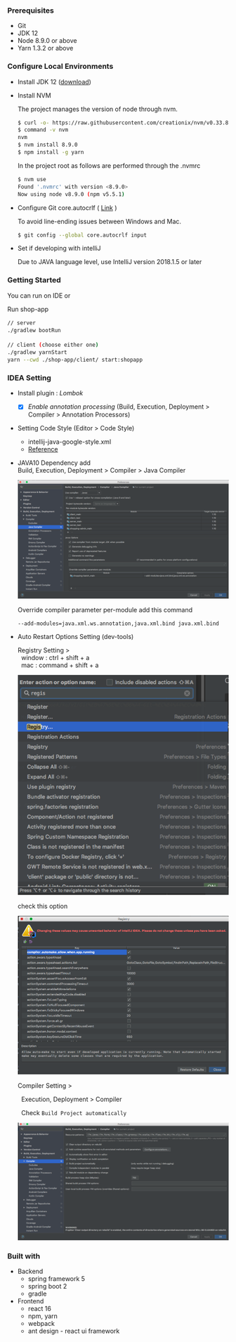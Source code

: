 ### Prerequisites
* Git
* JDK 12
* Node 8.9.0 or above
* Yarn 1.3.2 or above

### Configure Local Environments
- Install JDK 12 ([download](http://www.oracle.com/technetwork/java/javase/downloads/index.html))
- Install NVM

  The project manages the version of node through nvm.
  ```bash
  $ curl -o- https://raw.githubusercontent.com/creationix/nvm/v0.33.8/install.sh | bash
  $ command -v nvm
  nvm
  $ nvm install 8.9.0
  $ npm install -g yarn
  ```
  In the project root as follows are performed through the .nvmrc
  ```bash
  $ nvm use
  Found '.nvmrc' with version <8.9.0>
  Now using node v8.9.0 (npm v5.5.1)
  ```
- Configure Git core.autocrlf ( [Link](https://git-scm.com/book/ko/v1/Git%EB%A7%9E%EC%B6%A4-Git-%EC%84%A4%EC%A0%95%ED%95%98%EA%B8%B0#%EC%86%8C%EC%8A%A4-%ED%8F%AC%EB%A7%B7%EA%B3%BC-%EA%B3%B5%EB%B0%B1) )
  
  To avoid line-ending issues between Windows and Mac.
  ```bash
  $ git config --global core.autocrlf input
  ```
  

- Set if developing with intelliJ 
 
   Due to JAVA language level, use IntelliJ version 2018.1.5 or later
   
  
### Getting Started
You can run on IDE or

Run shop-app
```bash
// server
./gradlew bootRun

// client (choose either one)
./gradlew yarnStart
yarn --cwd ./shop-app/client/ start:shopapp
```
 
  
### IDEA Setting
  - Install plugin : *Lombok*
    - [x] *Enable annotation processing* (Build, Execution, Deployment > Compiler > Annotation Processors)
  - Setting Code Style (Editor > Code Style)
    - intellij-java-google-style.xml
    - [Reference](https://google.github.io/styleguide/javaguide.html)
    
  - JAVA10 Dependency add   
    Build, Execution, Deployment > Compiler > Java Compiler 
                
       ![intelliJ.png](docs/intelliJ.png)
       
       Override compiler parameter per-module add this command
       ```bash
       --add-modules=java.xml.ws.annotation,java.xml.bind java.xml.bind
       ```
   - Auto Restart Options Setting (dev-tools)
    
     Registry Setting > <br> 
          &nbsp;&nbsp;window : ctrl + shift + a <br>
          &nbsp;&nbsp;mac : command + shift + a
       
       ![intelliJ-registry1.png](docs/intelliJ-registry1.png)
       
       check this option 
        
       ![intelliJ-registry2.png](docs/intelliJ-registry2.png)
       
     Compiler Setting > 
       
       &nbsp;&nbsp;Execution, Deployment > Compiler 
       
       &nbsp;&nbsp;Check  `Build Project automatically`
          
       ![intelliJ-registry3.png](docs/intelliJ-registry3.png)
       
    
### Built with
- Backend
  - spring framework 5
  - spring boot 2
  - gradle  
- Frontend 
  - react 16
  - npm, yarn
  - webpack
  - ant design - react ui framework
